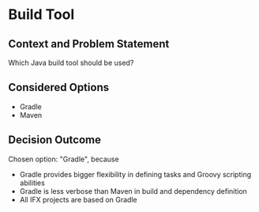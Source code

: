 # Build Tool

## Context and Problem Statement
Which Java build tool should be used?

## Considered Options

* Gradle
* Maven

## Decision Outcome

Chosen option: "Gradle", because 

* Gradle provides bigger flexibility in defining tasks and Groovy scripting abilities
* Gradle is less verbose than Maven in build and dependency definition
* All IFX projects are based on Gradle 
